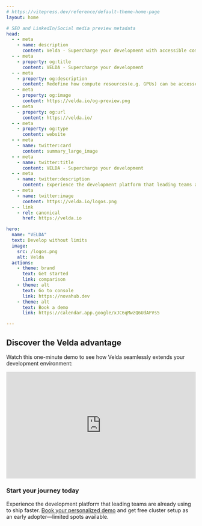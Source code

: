 ```yaml
---
# https://vitepress.dev/reference/default-theme-home-page
layout: home

# SEO and LinkedIn/Social media preview metadata
head:
  - - meta
    - name: description
      content: Velda - Supercharge your development with accessible compute power as you need.
  - - meta
    - property: og:title
      content: VELDA - Supercharge your development
  - - meta
    - property: og:description
      content: Redefine how compute resources(e.g. GPUs) can be accessed through a personalized HPC cluster. Stop spending on GPUs when they're inactive, or scale your application like your machine has unbounded power. Book your personalized demo today.
  - - meta
    - property: og:image
      content: https://velda.io/og-preview.png
  - - meta
    - property: og:url
      content: https://velda.io/
  - - meta
    - property: og:type
      content: website
  - - meta
    - name: twitter:card
      content: summary_large_image
  - - meta
    - name: twitter:title
      content: VELDA - Supercharge your development
  - - meta
    - name: twitter:description
      content: Experience the development platform that leading teams are already using to ship faster.
  - - meta
    - name: twitter:image
      content: https://velda.io/logos.png
  - - link
    - rel: canonical
      href: https://velda.io

hero:
  name: "VELDA"
  text: Develop without limits
  image:
    src: /logos.png
    alt: Velda
  actions:
    - theme: brand
      text: Get started
      link: comparison
    - theme: alt
      text: Go to console
      link: https://novahub.dev
    - theme: alt
      text: Book a demo
      link: https://calendar.app.google/xJC6qMwzQ6UdAFVs5

---
```

<Animations />

## Discover the Velda advantage
Watch this one-minute demo to see how Velda seamlessly extends your development environment:
<div style="max-width: 720px; box-sizing: border-box;">
  <iframe
    width="100%"
    src="https://www.youtube.com/embed/fr58LREZ6vQ"
    title="Velda Demo"
    frameborder="0"
    allow="accelerometer; autoplay; clipboard-write; encrypted-media; gyroscope; picture-in-picture; web-share"
    allowfullscreen
    style="display: block; border: none; aspect-ratio: 16/9;"
  ></iframe>
</div>

### Start your journey today

Experience the development platform that leading teams are already using to ship faster. [Book your personalized demo](https://calendar.app.google/xJC6qMwzQ6UdAFVs5) and get free cluster setup as an early adopter—limited spots available.
